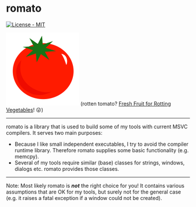 # romato

[![License - MIT](https://img.shields.io/badge/license-MIT-green)](https://spdx.org/licenses/MIT.html)

![romato](docs/images/pomodoro.svg "romato")
(rotten tomato? [Fresh Fruit for Rotting Vegetables](
https://en.wikipedia.org/wiki/Fresh_Fruit_for_Rotting_Vegetables)! :stuck_out_tongue_winking_eye:)

-----

romato is a library that is used to build some of my tools with current MSVC
compilers. It serves two main purposes:

 - Because I like small independent executables, I try to avoid the compiler
   runtime library. Therefore romato supplies some basic functionality (e.g.
   memcpy).
 - Several of my tools require similar (base) classes for strings, windows,
   dialogs etc. romato provides those classes.

-----

Note: Most likely romato is _**not**_ the right choice for you! It contains
various assumptions that are OK for my tools, but surely not for the general
case (e.g. it raises a fatal exception if a window could not be created).
